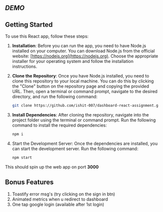 ## ***DEMO***


## Getting Started

To use this React app, follow these steps:

1. **Installation**: Before you can run the app, you need to have Node.js installed on your computer. You can download Node.js from the official website: [https://nodejs.org](https://nodejs.org). Choose the appropriate installer for your operating system and follow the installation instructions.

2. **Clone the Repository**: Once you have Node.js installed, you need to clone this repository to your local machine. You can do this by clicking the "Clone" button on the repository page and copying the provided URL. Then, open a terminal or command prompt, navigate to the desired directory, and run the following command:

   ```bash
   git clone https://github.com/ishit-007/dashboard-react-assignment.git
   
3. **Install Dependencies**: After cloning the repository, navigate into the project folder using the terminal or command prompt. Run the following command to install the required dependencies:

   ```bash
   npm i
   
4. Start the Development Server: Once the dependencies are installed, you can start the development server. Run the following command:

   ```bash
   npm start
   
 This should spin up the web app on port **3000**

 ## Bonus Features

 1. Toastify error msg's (try clicking on the sign in btn)
 2. Animated metrics when u redirect to dashboard
 3. One tap google login (available after 1st login)



   

